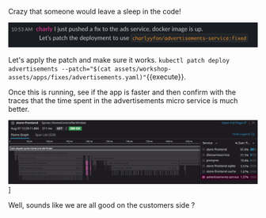 
Crazy that someone would leave a sleep in the code!

![ads image fix](./assets/ads_image_fixed.png)

Let's apply the patch and make sure it works.
`kubectl patch deploy advertisements --patch="$(cat assets/workshop-assets/apps/fixes/advertisements.yaml)"`{{execute}}.


Once this is running, see if the app is faster and then confirm with the traces that the time spent in the advertisements micro service is much better.

![Ads trace fixed](./assets/ads_fixed.png)]

Well, sounds like we are all good on the customers side ?